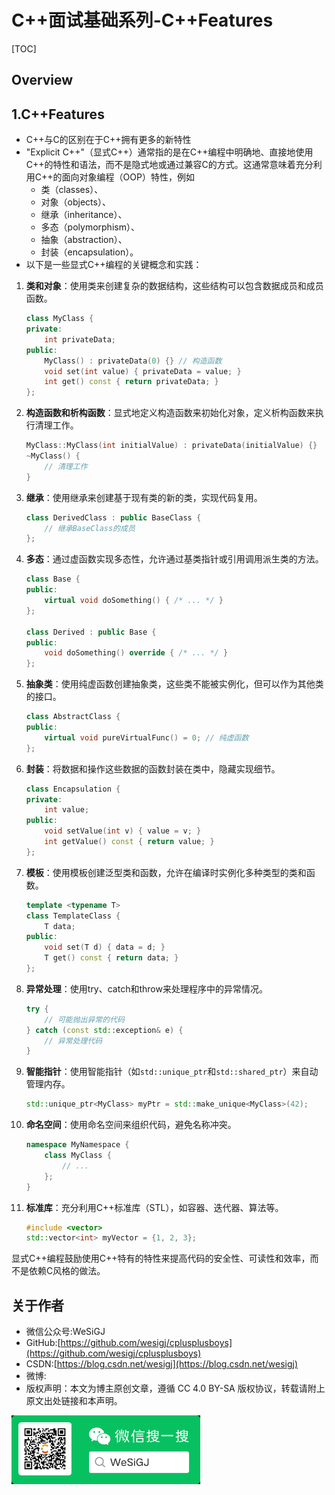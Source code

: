 # C++面试基础系列-C++Features

[TOC]

## Overview

## 1.C++Features

- C++与C的区别在于C++拥有更多的新特性
- "Explicit C++"（显式C++）通常指的是在C++编程中明确地、直接地使用C++的特性和语法，而不是隐式地或通过兼容C的方式。这通常意味着充分利用C++的面向对象编程（OOP）特性，例如
  - 类（classes）、
  - 对象（objects）、
  - 继承（inheritance）、
  - 多态（polymorphism）、
  - 抽象（abstraction）、
  - 封装（encapsulation）。
- 以下是一些显式C++编程的关键概念和实践：

1. **类和对象**：使用类来创建复杂的数据结构，这些结构可以包含数据成员和成员函数。

    ```cpp
    class MyClass {
    private:
        int privateData;
    public:
        MyClass() : privateData(0) {} // 构造函数
        void set(int value) { privateData = value; }
        int get() const { return privateData; }
    };
    ```

2. **构造函数和析构函数**：显式地定义构造函数来初始化对象，定义析构函数来执行清理工作。

    ```cpp
    MyClass::MyClass(int initialValue) : privateData(initialValue) {}
    ~MyClass() {
        // 清理工作
    }
    ```

3. **继承**：使用继承来创建基于现有类的新的类，实现代码复用。

    ```cpp
    class DerivedClass : public BaseClass {
        // 继承BaseClass的成员
    };
    ```

4. **多态**：通过虚函数实现多态性，允许通过基类指针或引用调用派生类的方法。

    ```cpp
    class Base {
    public:
        virtual void doSomething() { /* ... */ }
    };

    class Derived : public Base {
    public:
        void doSomething() override { /* ... */ }
    };
    ```

5. **抽象类**：使用纯虚函数创建抽象类，这些类不能被实例化，但可以作为其他类的接口。

    ```cpp
    class AbstractClass {
    public:
        virtual void pureVirtualFunc() = 0; // 纯虚函数
    };
    ```

6. **封装**：将数据和操作这些数据的函数封装在类中，隐藏实现细节。

    ```cpp
    class Encapsulation {
    private:
        int value;
    public:
        void setValue(int v) { value = v; }
        int getValue() const { return value; }
    };
    ```

7. **模板**：使用模板创建泛型类和函数，允许在编译时实例化多种类型的类和函数。

    ```cpp
    template <typename T>
    class TemplateClass {
        T data;
    public:
        void set(T d) { data = d; }
        T get() const { return data; }
    };
    ```

8. **异常处理**：使用try、catch和throw来处理程序中的异常情况。

    ```cpp
    try {
        // 可能抛出异常的代码
    } catch (const std::exception& e) {
        // 异常处理代码
    }
    ```

9. **智能指针**：使用智能指针（如`std::unique_ptr`和`std::shared_ptr`）来自动管理内存。

    ```cpp
    std::unique_ptr<MyClass> myPtr = std::make_unique<MyClass>(42);
    ```

10. **命名空间**：使用命名空间来组织代码，避免名称冲突。

    ```cpp
    namespace MyNamespace {
        class MyClass {
            // ...
        };
    }
    ```

11. **标准库**：充分利用C++标准库（STL），如容器、迭代器、算法等。

    ```cpp
    #include <vector>
    std::vector<int> myVector = {1, 2, 3};
    ```

显式C++编程鼓励使用C++特有的特性来提高代码的安全性、可读性和效率，而不是依赖C风格的做法。

## 关于作者

- 微信公众号:WeSiGJ
- GitHub:[https://github.com/wesigj/cplusplusboys](https://github.com/wesigj/cplusplusboys)
- CSDN:[https://blog.csdn.net/wesigj](https://blog.csdn.net/wesigj)
- 微博:
- 版权声明：本文为博主原创文章，遵循 CC 4.0 BY-SA 版权协议，转载请附上原文出处链接和本声明。

<img src=/img/wechat.jpg width=60% />

